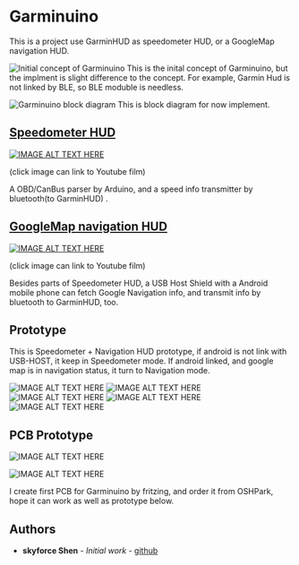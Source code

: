 # Garminuino
This  is a project use GarminHUD as speedometer HUD, or a GoogleMap navigation HUD.

![Initial concept of Garminuino](https://trello-attachments.s3.amazonaws.com/5604cb6e078e570dfc9c7404/1794x1080/accfe9e4f1f1d10e8bb62d7630130425/sketch-1443154690685.jpg "Initial concept of Garminuino")
This is the inital concept of Garminuino, but the implment is slight difference to the concept. For example, Garmin Hud is not linked by BLE, so BLE moduble is needless.

![Garminuino block diagram](https://lh3.googleusercontent.com/oXDtDAJLvEJBJ1kAnYHDXJx_3mx6ZalRhZjGc31cwYZ-Qh7aO6kJr3kl5VZUqlsWCHJmWCKbS-wEOZdxjcPB_7tZzMo-gBHcogHR5FFoi-lXqr9Bjd9ymNqrq_dPk6cLGhtv1PSDqPOmDe2Qn5pcDMpjSJpEJikr6Dw-7UnYuxoPz9S9b3n-gFwwzWgmnE3Ocxtc0z5llRsbRpIZpnNpLvGL6ibz1Y8o0pjnZPUCtJwpQpIMKl0JLBh3V2TaXZpaQCImMvkHpPbvA1WVpn8-zKw-q_H9qJ6QSvSANJh5rxb4_T_Ef7W3zr04CBn16doAHuKqc3Z4FmUwhmS7XxpNmx19y_MUw45iXW9y9y3ffyoKXGwfj7GoG8chM4e-a6MkJ4mVGeG32LMPhSj73OEclXtyaUz3-diOmwGkmDjxQHU_sIiJNqJqaJ4Lzcs9x5dOpelmM9azZCANsy1v2epK9MCbhRhGrSrMmQVotfa7X1mlWHLPq_fkVJ5XcceE6NDwl5MqFklf5Js2dS1h7EebnFX4s-MGqpZLwTUuee_lUfdo9JNB31oBglJJwRPIepT0VXKskmVtOp11XYE6NIkFJ47vKCkP4pIkA7XsEMcLyphSnYV3A2V2Z-AlkWYm_zIzBq0j2Z1icsvUYAtRMONan-y3ldamf2RADQ=w1231-h691-no)
This is block diagram for now implement.

## [Speedometer HUD](https://github.com/skyforcetw/Garminuino/tree/master/speedometer%20HUD)

[![IMAGE ALT TEXT HERE](https://i.ytimg.com/vi/P0d8nm3kuxs/hqdefault.jpg?sqp=-oaymwEZCPYBEIoBSFXyq4qpAwsIARUAAIhCGAFwAQ==&rs=AOn4CLAh96qD5deX_DeYAHk9CHNptn97JQ)](https://www.youtube.com/watch?v=P0d8nm3kuxsE)

(click image can link to Youtube film)

A OBD/CanBus parser by Arduino, and a speed info transmitter by bluetooth(to GarminHUD) .

## [GoogleMap navigation HUD](https://github.com/skyforcetw/Garminuino/tree/master/navigation%20HUD)

[![IMAGE ALT TEXT HERE](https://i.ytimg.com/vi/VWV_F9V6yoA/hqdefault.jpg?sqp=-oaymwEZCPYBEIoBSFXyq4qpAwsIARUAAIhCGAFwAQ==&rs=AOn4CLDerjxVyOMK8V3hm9DaY-8zb3a1DQ)](https://www.youtube.com/watch?v=VWV_F9V6yoA)

(click image can link to Youtube film)

Besides parts of Speedometer HUD, a USB Host Shield with a Android mobile phone can fetch Google Navigation info, and transmit info by bluetooth to GarminHUD, too.

## Prototype
This is Speedometer + Navigation HUD prototype, if android is not link with USB-HOST, it keep in Speedometer mode. If android linked, and google map is in navigation status, it turn to Navigation mode.

![IMAGE ALT TEXT HERE](https://lh3.googleusercontent.com/abBcq7Hvgi6W0enIIRFaGvp8UGyK7zzPzdBOnopTbFDSTt8qN6NN97L92F1Fvb1oY96agOGXAvgtMHCHXusohkhMnEbXoWSQ3vU-EYUOWfZYX3j709O6gRXCNiW0s63NcCWGhRJN2znfr4ZM80oDYLeKvfFuqOgxZqAt8iwr-6gogXNdKlF21m63XDPU1YrINbb1geh5ddixd3b5aTf-tG8IsTAenpVc1IdzwJIZpqSafSZN0T6T-qcU-V_quI22FX9fDWuWW5OLvya1ZTozGk7UtJZ5hgERK2MyXtsHyjnFQt4QHSf3PRw-MxzA1KE3XhUlmCnRv70Xb_IoMDZSPVfzvj8Vu_F0xQcHz3UTPr54kycy3yLZ9rv_YlrnFD9U36x5G6WwVeIbxnSGOW5D1cvesvi0_ePoWX-qvt_ui2E1_eG0xf0jM9Ju8-P7OH5oTS53enEYI-coGZT8VxQQGK4Wy6BJXKF6mtvY64NHeq6eVQ05v8AOFxZSmEXJqdNpWd0dtSF2wfxLVYRStrZVTnq7HgqobcS29ZV6RwaBgb9cjEh1_YlU2ikCc-RxVMEXty9cJjBHXXpwbTokEUDuXIv3Rm1atbs2qxD86HcyKTypdApkyYae_q_TPgwbojBsuQQPFAIB4583DUxxRxlYpOOaMSQWAE_1Bw=w1501-h1045-no)
![IMAGE ALT TEXT HERE](https://lh3.googleusercontent.com/2UK7KOBISAOjaqn4rLDyBspcKbEDMUaZt4UO4dDbbtq7YIw2yEcdpEX6Ux7pYUQw_mtiCyN5rcRUFdauWCFcnLfhc3CFVv3IrKia_DkObnthbdevYm_ID8Y3Jq5z4_7fG_o4H9UETw16isZzlHTQ3zBA4Ieech9RTncMCjJrDQ6JHlkN1G7gSJ7zB6nQQBbbbqCpBF7cTwIL7A5xtL0tq6qMP4_miubcYZ1niWSlrYD06I5RfZIdUecZzSrVmVx9VQTn1D-XlbGl4vc_bxtHOsm4yQRyypYE4bhh7wnzQOYoKGckQjbMucze7o_xB6qxlRfEJWXiz109olDKjBJPe8OQdLnLiS1Q5JS5hN3mljkDugela61ixXEet7_VpMPp8zeLXBE4-bfsOcKpZAgSy7XYXnyfs3i9Of3MsLHReLQXNk9nmxDih0CKyVXVbmOtN3Lp2VMSM0hg2ckGKPFthS38qDXKr_HZui_Lo9e516xhQPuTQcgkg2J7aLJQz8SkdONNwpig8gAzk4IhM92z43Xkaa_c74oHDRLj2fGHthkwM1IDNGcVrKmSiySAl8cGS4axa0k2a4CDo7-2dQcgENCeaD4C7F9LHsFvwADcy6zJMDK_i6mDmiZX9ihkw9iSSheJdajvj2TuC1Y_zHLWNN1Mic8CGqwgCg=w1501-h1045-no)
![IMAGE ALT TEXT HERE](https://lh3.googleusercontent.com/9VFPm5RT2upRTLtDEvm0Da_PxtnUjzh2CQtOQLO84e26L3HCZrSen-TLNqdE9A4hX0UZOh7C-VYQfX7AN220d3d7QB8f1eI6zzEtrdWHXReRzACTJFCACfo7E3q6qQumrOwrtx7MTjZBGztBE9lnF9pxg6RHUJcztIcv-I77bcc4NTtA3D2cNuzrr0z6NNgloj4vm5WvW152WxxtzbTD9_lrOF1ZyP1B_5ogUj5sttR2nkRv2SavWtFC0_KuDXmtdMBaMraJj3T3DDneQu6TjnBSTQ6eI9NcFE6Zlbwotd4dDrn46zJfHpC9UM3k-WjjVFUHWum1Wy3_MpNTNIR1oB6nEZiTn8rFVyhXalBjHm4_jm07auemylnaiXSMrqqzDZApW0nZal_z91o4sE9VDU9TDU5CIKUZNRdGpIrXpSx5qUiJTcRkBL1-9AZSGy3vf_SmteS6bVbkn6YpdsYYquSvasplCUqCsZ4STFSr8wJaJ5QXmFljmNX7ZBcr6Cbj1AZoJ8tSJ7XRVpv-W2s50ghxA6J7gM_AtkeV_Rev-4UiRTTRJug9AMfEWZIZsB-90gkPYPcqzjBNwZWGLxVCdo5Zsk9HFH5qBybRGwUPcAqbqM3Q6cktN0ruTdiNL2YsQlc97oD2alY8mDvdtO80y9qZ4vOnDJvHlQ=w1501-h1045-no)
![IMAGE ALT TEXT HERE](https://lh3.googleusercontent.com/dHY2eu9mKaHickzdk7Ip5oQwZUSA3FfqzoJtwyN9PXtIO2_OhW9qaH5RbkV06yNH_-mtKY2KKeVib34ZeRiLo7eugcE73MB3XBy3Bx6ApIAA0fWCkv4Lv9bxeb4PuOzBb1B36cO2NSgHPwVJcS1yaAVwEHrZ6k7leLzVBp_KFk3HeflBotMN1M6J5jwfs5fOTzTSq5o8Sc87-KOgBxrfbXne6Gc2CZ5qXri5OWUAbfY80CH0lIjoonq49S13aKqi1_vtkAWc1Dtebz1eGeiQv88K1uhQS0lmeH2mu3Y9qWK7hsG8nJ0KYEsrV_eJ8HsHPFqjOcdFmOcRGPVHdOUO0oy8Zv0Aj0JPEpTBxmNJ8hZcFq3PpsLZ-rJbxL9JLucK7dZi3usGEC0hJVAdA8J4TNMvqXUeoiNHSoy5Ms7IdBdw6ebXh3kbfnjUw4Q4e-05CN0II-QDSxSNwz2UMpOvoiq2mFFREwXIHjwZmA2NJ4ubBa_D2VkWkynpTWho8FhFsxKw9uzWPi59P2SZcW0RQcMAbHEPuQoXL07cZldZGHJi9YkesIL5KnD8Y65JkvNrVsgY8nI2UvO46NWmMAocdVNHUbcBIWFq7n6_r-0Nxb053zGW_wcxtkFtsH-FtmOSRDWeNw_FyVHomH7MOu4iM8fKX-GiylEBBQ=w1501-h1045-no)
![IMAGE ALT TEXT HERE](https://lh3.googleusercontent.com/ASIDR2nVPSitl0WsqL72B4zbkzu_KqGUry070tmCTcMDu1H9gHIgCxoz3lnwg2EzmXeh2d0oNSeYwshXxnKvuKiPQtj6Ms7pHbvnBeCwoCaRIzvJrn85rZRuIj_oMzlc-sgGWBwDowYLbLYMHCM7f3XN85XGblluqbysIEcLc95cZcLneN7n_xlw9R3SoUDdpYrGV-_U0i6F9clRauDtGFQvnFPbGMKo1ua-VqltWXH7lCoIrOaPFU9iPQdoDrJhVlXYEfC8yTbScMB9dh51gP5MPqzTozs2LYnVFsqk03k0aJGADPqtKs48nJtJPJRdc5Fpyt6aREeprwepEORTxn5jIuG65aDZDsUSfWj9QCxtRqvHcneca0bEsBnURFex0a_ear5dp_eJCCj2Yf4JOz21FwObyeErNSRPJW7AD1ZSLQVryJaEImPyOrLpPq9u8LC77wPBdCxogvjhoUk8Oyf3JQl_3pP-LBmKZij-z673vEhiaKX3BmIvWxCh-7to2K2UEfrsbZQlT5JpSsalqcwY9p1Yr-YXdleDGfXyKpxIfiXz7gPVICU9sKqnxdkceu9s6qhKvd5A1AdkrBtK8htvN7mCE4anGUHbg2-ruENl5lZP2qkbSktJvGz0eITL84pvNf4rqBWgvaM1eyU4SPYi9-MLLrphqA=w1501-h1045-no)
 
## PCB Prototype
![IMAGE ALT TEXT HERE](https://644db4de3505c40a0444-327723bce298e3ff5813fb42baeefbaa.ssl.cf1.rackcdn.com/eb39df37068e90cd6e2a4f4166a64d87.png)

![IMAGE ALT TEXT HERE](https://644db4de3505c40a0444-327723bce298e3ff5813fb42baeefbaa.ssl.cf1.rackcdn.com/c2b9da00fd8e9ddd9559f7f09fe38a2c.png)

I create first PCB for Garminuino by fritzing, and order it from OSHPark, hope it can work as well as prototype below.

## Authors

* **skyforce Shen** - *Initial work* - [github](https://github.com/skyforcetw)
